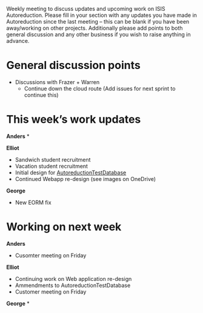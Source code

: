 Weekly meeting to discuss updates and upcoming work on ISIS Autoreduction.
Please fill in your section with any updates you have made in Autoreduction since the last meeting – this can be blank if you have been away/working on other projects. Additionally please add points to both general discussion and any other business if you wish to raise anything in advance. 

General discussion points
=========================
* Discussions with Frazer + Warren 
  * Continue down the cloud route (Add issues for next sprint to continue this)

This week’s work updates
========================

**Anders**
* 

**Elliot**
* Sandwich student recruitment
* Vacation student recruitment
* Initial design for [AutoreductionTestDatabase](https://github.com/ISISScientificComputing/autoreduce-documents/tree/master/design/AutoreductionTestDatabase)
* Continued Webapp re-design (see images on OneDrive)

**George**
* New EORM fix

Working on next week
====================

**Anders**
* Cusomter meeting on Friday

**Elliot**
* Continuing work on Web application re-design
* Ammendments to AutoreductionTestDatabase
* Customer meeting on Friday

**George**
* 


